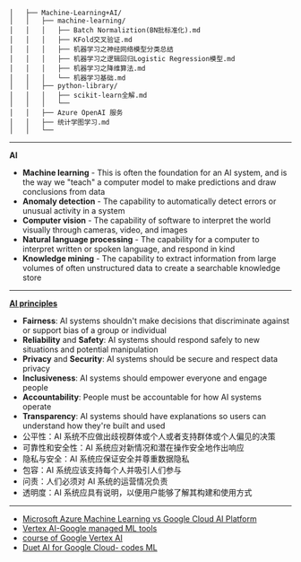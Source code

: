 ```
│   ├── Machine-Learning+AI/
│   │   ├── machine-learning/
│   │   │   ├── Batch Normaliztion(BN批标准化).md
│   │   │   ├── KFold交叉验证.md
│   │   │   ├── 机器学习之神经网络模型分类总结
│   │   │   ├── 机器学习之逻辑回归Logistic Regression模型.md
│   │   │   ├── 机器学习之降维算法.md
│   │   │   └── 机器学习基础.md
│   │   ├── python-library/
│   │   │   ├── scikit-learn全解.md
│   │   │   └──
│   │   ├── Azure OpenAI 服务
│   │   ├── 统计学图学习.md
│   │   └── 
```
---------------------------------------
**AI**

- **Machine learning** - This is often the foundation for an AI system, and is the way we "teach" a computer model to make predictions and draw conclusions from data
- **Anomaly detection** - The capability to automatically detect errors or unusual activity in a system
- **Computer vision** - The capability of software to interpret the world visually through cameras, video, and images
- **Natural language processing** - The capability for a computer to interpret written or spoken language, and respond in kind
- **Knowledge mining** - The capability to extract information from large volumes of often unstructured data to create a searchable knowledge store

-----------------------------------------
**[AI principles](https://learn.microsoft.com/zh-cn/azure/machine-learning/concept-responsible-ai)**

- **Fairness**: AI systems shouldn't make decisions that discriminate against or support bias of a group or individual
- **Reliability** and **Safety**: AI systems should respond safely to new situations and potential manipulation
- **Privacy** and **Security**: AI systems should be secure and respect data privacy
- **Inclusiveness**: AI systems should empower everyone and engage people
- **Accountability**: People must be accountable for how AI systems operate
- **Transparency**: AI systems should have explanations so users can understand how they're built and used
- 公平性：AI 系统不应做出歧视群体或个人或者支持群体或个人偏见的决策
- 可靠性和安全性：AI 系统应对新情况和潜在操作安全地作出响应
- 隐私与安全：AI 系统应保证安全并尊重数据隐私
- 包容：AI 系统应该支持每个人并吸引人们参与
- 问责：人们必须对 AI 系统的运营情况负责
- 透明度：AI 系统应具有说明，以便用户能够了解其构建和使用方式
-------------------------------------------

- [Microsoft Azure Machine Learning vs Google Cloud AI Platform](https://www.projectpro.io/compare/microsoft-azure-machine-learning-vs-google-cloud-ai-platform)
- [Vertex AI-Google managed ML tools](https://cloud.google.com/vertex-ai?utm_source=google&utm_medium=cpc&utm_campaign=na-CA-all-en-dr-bkws-all-all-trial-e-dr-1605212&utm_content=text-ad-none-any-DEV_c-CRE_665641361976-ADGP_Hybrid%20%7C%20BKWS%20-%20MIX%20%7C%20Txt_AI%20and%20ML%20General-KWID_43700077212830867-kwd-553582750299&utm_term=KW_vertex%20ai-ST_vertex%20ai&gclid=Cj0KCQjwz8emBhDrARIsANNJjS6jxtnMYjqEhtOkzeYsVZ9JoVUCN8Ok0Aq4T8fk4VISaUOdtR2xP3EaApA7EALw_wcB&gclsrc=aw.ds)
- [course of Google Vertex AI](https://cloudacademy.com/course/introduction-google-vertex-ai-4017/introduction/?utm_feeditemid=&utm_device=c&utm_term=&utm_source=google&utm_medium=ppc&utm_campaign=%5BSearch%5D+DSA+-+All+Website+-+Canada&hsa_cam=13335422330&hsa_grp=118167181610&hsa_mt=&hsa_src=g&hsa_ad=651406237625&hsa_acc={5890858304}&hsa_net=adwords&hsa_kw=&hsa_tgt=dsa-925802466635&hsa_ver=3&gclid=Cj0KCQjwz8emBhDrARIsANNJjS4BXBs0sHjHWnk4aaFfRBYbVfYBfbex0iyuZE8cp4iHY2hDe6pz-IkaAo0wEALw_wcB)
- [Duet AI for Google Cloud- codes ML](https://cloud.google.com/blog/products/application-modernization/introducing-duet-ai-for-google-cloud)

